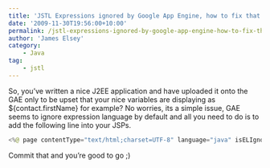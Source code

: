 ```yaml
---
title: 'JSTL Expressions ignored by Google App Engine, how to fix that..'
date: '2009-11-30T19:56:00+10:00'
permalink: /jstl-expressions-ignored-by-google-app-engine-how-to-fix-that
author: 'James Elsey'
category:
    - Java
tag:
    - jstl
---
```

So, you’ve written a nice J2EE application and have uploaded it onto the GAE only to be upset that your nice variables are displaying as ${contact.firstName} for example? No worries, its a simple issue, GAE seems to ignore expression language by default and all you need to do is to add the following line into your JSPs.

```java
<%@ page contentType="text/html;charset=UTF-8" language="java" isELIgnored="false" %>
```

Commit that and you’re good to go ;)